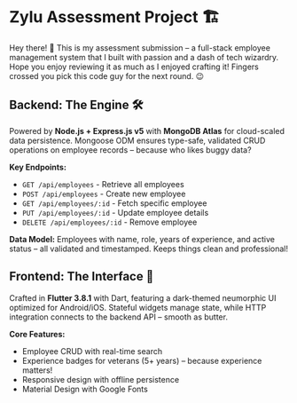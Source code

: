 # Zylu Assessment Project 🏗️

Hey there! 👋 This is my assessment submission – a full-stack employee management system that I built with passion and a dash of tech wizardry. Hope you enjoy reviewing it as much as I enjoyed crafting it! Fingers crossed you pick this code guy for the next round. 😉

## Backend: The Engine 🛠️

Powered by **Node.js + Express.js v5** with **MongoDB Atlas** for cloud-scaled data persistence. Mongoose ODM ensures type-safe, validated CRUD operations on employee records – because who likes buggy data?

**Key Endpoints:**
- `GET /api/employees` - Retrieve all employees
- `POST /api/employees` - Create new employee
- `GET /api/employees/:id` - Fetch specific employee
- `PUT /api/employees/:id` - Update employee details
- `DELETE /api/employees/:id` - Remove employee

**Data Model:** Employees with name, role, years of experience, and active status – all validated and timestamped. Keeps things clean and professional!

## Frontend: The Interface 📱

Crafted in **Flutter 3.8.1** with Dart, featuring a dark-themed neumorphic UI optimized for Android/iOS. Stateful widgets manage state, while HTTP integration connects to the backend API – smooth as butter.

**Core Features:**
- Employee CRUD with real-time search
- Experience badges for veterans (5+ years) – because experience matters!
- Responsive design with offline persistence
- Material Design with Google Fonts

